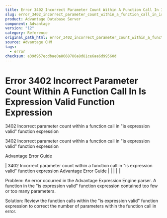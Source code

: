 ```yaml
---
title: Error 3402 Incorrect Parameter Count Within A Function Call In Is Expression Valid Function Expression
slug: error_3402_incorrect_parameter_count_within_a_function_call_in_is_expression_valid_function_expression
product: Advantage Database Server
component: Advantage
version: "12"
category: Reference
original_path_html: error_3402_incorrect_parameter_count_within_a_function_call_in_is_expression_valid_function_expression.htm
source: Advantage CHM
tags:
  - error
checksum: a39d957ecdbae0a8668786a8d81ce6aa6d99560d
---
```


# Error 3402 Incorrect Parameter Count Within A Function Call In Is Expression Valid Function Expression

3402 Incorrect parameter count within a function call in "is expression valid" function expression

3402 Incorrect parameter count within a function call in "is expression valid" function expression

Advantage Error Guide

| 3402 Incorrect parameter count within a function call in "is expression valid" function expression  Advantage Error Guide |  |  |  |  |

Problem: An error occurred in the Advantage Expression Engine parser. A function in the "is expression valid" function expression contained too few or too many parameters.

Solution: Review the function calls within the "is expression valid" function expression to correct the number of parameters within the function call in error.
